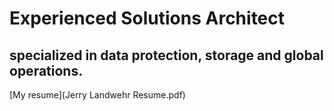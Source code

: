 # Experienced Solutions Architect

## specialized in data protection, storage and global operations.

[My resume](Jerry Landwehr Resume.pdf)
